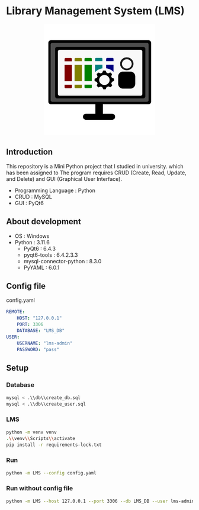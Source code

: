 # Library Management System (LMS)

<p align="center">
    <img alt="logo" src="./LMS/assets/logo.svg" width="300" height="300">
</p>

## Introduction

This repository is a Mini Python project that I studied in university. which has been assigned to The program requires CRUD (Create, Read, Update, and Delete) and GUI (Graphical User Interface).

- Programming Language : Python
- CRUD : MySQL
- GUI : PyQt6

## About development

- OS : Windows
- Python : 3.11.6
  - PyQt6 : 6.4.3
  - pyqt6-tools : 6.4.2.3.3
  - mysql-connector-python : 8.3.0
  - PyYAML : 6.0.1

## Config file

config.yaml

```yaml
REMOTE:
    HOST: "127.0.0.1"
    PORT: 3306
    DATABASE: "LMS_DB"
USER:
    USERNAME: "lms-admin"
    PASSWORD: "pass"
```

## Setup

### Database

```sh
mysql < .\\db\\create_db.sql
mysql < .\\db\\create_user.sql
```

### LMS

```sh
python -m venv venv
.\\venv\\Scripts\\activate
pip install -r requirements-lock.txt
```

### Run

```sh
python -m LMS --config config.yaml
```

### Run without config file

```sh
python -m LMS --host 127.0.0.1 --port 3306 --db LMS_DB --user lms-admin --passwd pass
```
